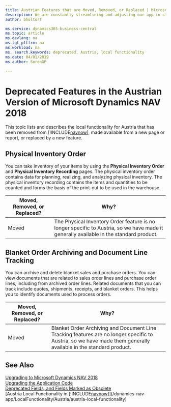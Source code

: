 ```yaml
---
title: Austrian Features that are Moved, Removed, or Replaced | Microsoft Docs
description: We are constantly streamlining and adjusting our app in-step with market developments. Read about the features for Austria that we have moved, removed, or replaced.
author: bholtorf

ms.service: dynamics365-business-central
ms.topic: article
ms.devlang: na
ms.tgt_pltfrm: na
ms.workload: na
ms. search.keywords: deprecated, Austria, local functionality
ms.date: 04/01/2019
ms.author: SorenGP

---
```


# Deprecated Features in the Austrian Version of Microsoft Dynamics NAV 2018
This topic lists and describes the local functionality for Austria that has been removed from [!INCLUDE[navnow](../developer/includes/navnow_md.md)], made available from a new page or report, or replaced by a new feature.

## Physical Inventory Order
You can take inventory of your items by using the **Physical Inventory Order** and **Physical Inventory Recording** pages. The physical inventory order contains data for planning, realizing, and analyzing physical inventory. The physical inventory recording contains the items and quantities to be counted and forms the basis of the print-out to be used in the warehouse.

|Moved, Removed, or Replaced?|Why?|
|----|----|
|Moved| The Physical Inventory Order feature is no longer specific to Austria, so we have made it generally available in the standard product. |

## Blanket Order Archiving and Document Line Tracking
You can archive and delete blanket sales and purchase orders. You can view documents that are related to sales order lines and purchase order lines, including from archived order lines. Related documents that you can track include quotes, shipments, receipts, and blanket orders. This helps you to identify documents used to process orders.

|Moved, Removed, or Replaced?|Why?|
|----|----|
|Moved| Blanket Order Archiving and Document Line Tracking features are no longer specific to Austria, so we have made them generally available in the standard product. |

## See Also
[Upgrading to Microsoft Dynamics NAV 2018](upgrading-to-business-central.md)  
[Upgrading the Application Code](upgrading-the-application-code.md)  
[Deprecated Fields, and Fields Marked as Obsolete](deprecated-fields.md)  
[Austria Local Functionality in [!INCLUDE[navnow](../developer/includes/navnow_md.md)]](/dynamics-nav-app/LocalFunctionality/Austria/austria-local-functionality)  
